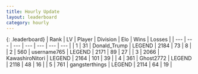 ```yaml
---
title: Hourly Update
layout: leaderboard
category: hourly
---
```


{: .leaderboard}
| Rank | LV | Player | Division | Elo | Wins | Losses |
| --- | --- | --- | --- | --- | --- | --- |
| <span data-change="0">1</span> | 31 | <span title="ID: 515520">Donald_Trump</span> | LEGEND | <span data-change="0">2184</span> | <span data-change="0">73</span> | <span data-change="0">8</span> |
| <span data-change="0">2</span> | 560 | <span title="ID: 188640">username765</span> | LEGEND | <span data-change="6">2171</span> | <span data-change="1">89</span> | <span data-change="0">27</span> |
| <span data-change="0">3</span> | 2066 | <span title="ID: 164871">KawashiroNitori</span> | LEGEND | <span data-change="0">2164</span> | <span data-change="0">101</span> | <span data-change="0">39</span> |
| <span data-change="1">4</span> | 361 | <span title="ID: 336637">Ghost2772</span> | LEGEND | <span data-change="0">2118</span> | <span data-change="0">48</span> | <span data-change="0">16</span> |
| <span data-change="1">5</span> | 761 | <span title="ID: 92077">gangsterthings</span> | LEGEND | <span data-change="0">2114</span> | <span data-change="0">64</span> | <span data-change="0">19</span> |